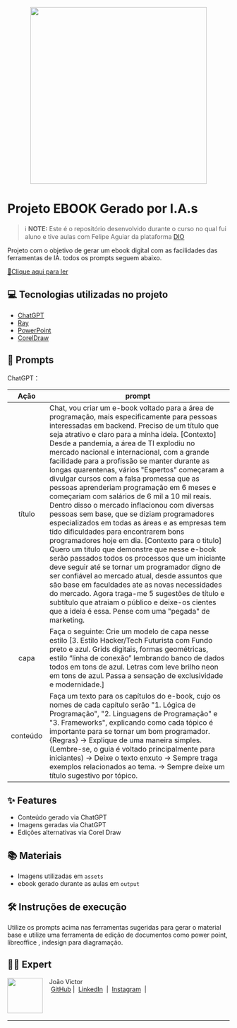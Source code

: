 <p align="center">
<img 
    src="./assets/cover.png"
    width="400"  
/>
</p>

# Projeto EBOOK Gerado por I.A.s


 > ℹ️ **NOTE:** Este é o repositório desenvolvido durante o curso no qual fui aluno e tive aulas com Felipe Aguiar da plataforma [DIO](https://dio.me)

Projeto com o objetivo de gerar um ebook digital com as facilidades das ferramentas de IA. todos os prompts
seguem abaixo.

<a href="https://github.com/felipeAguiarCode/prompts-recipe-to-create-a-ebook/blob/main/output/ebook%20-%20css%20jedi%20output.pdf" title="View PDF now"> 📕Clique aqui para ler</a>

## 💻 Tecnologias utilizadas no projeto

- [ChatGPT](https://chat.openai.com/) 
- [Ray](https://www.ray.so/)
- [PowerPoint](https://www.microsoft.com/en/microsoft-365/powerpoint)
- [CorelDraw](https://www.coreldraw.com/br/)

## 🧠 Prompts


ChatGPT：

|   Ação   | prompt                                                                                                                                                                                                                                                                         |
| :------: | ------------------------------------------------------------------------------------------------------------------------------------------------------------------------------------------------------------------------------------------------------------------------------ |
|  título  | Chat, vou criar um e-book voltado para a área de programação, mais especificamente para pessoas interessadas em backend. Preciso de um título que seja atrativo e claro para a minha ideia. [Contexto] Desde a pandemia, a área de TI explodiu no mercado nacional e internacional, com a grande facilidade para a profissão se manter durante as longas quarentenas, vários "Espertos" começaram a divulgar cursos com a falsa promessa que as pessoas aprenderiam programação em 6 meses e começariam com salários de 6 mil a 10 mil reais. Dentro disso o mercado inflacionou com diversas pessoas sem base, que se diziam programadores especializados em todas as áreas e as empresas tem tido dificuldades para encontrarem bons programadores hoje em dia. [Contexto para o titulo] Quero um titulo que demonstre que nesse e-book serão passados todos os processos que um iniciante deve seguir até se tornar um programador digno de ser confiável ao mercado atual, desde assuntos que são base em faculdades ate as novas necessidades do mercado. Agora traga-me 5 sugestões de título e subtítulo que atraiam o público e deixe-os cientes que a ideia é essa. Pense com uma "pegada" de marketing.
| capa | Faça o seguinte: Crie um modelo de capa nesse estilo [3. Estilo Hacker/Tech Futurista com Fundo preto e azul. Grids digitais, formas geométricas, estilo “linha de conexão” lembrando banco de dados todos em tons de azul. Letras com leve brilho neon em tons de azul. Passa a sensação de exclusividade e modernidade.]
| conteúdo | Faça um texto para os capítulos do e-book, cujo os nomes de cada capítulo serão "1. Lógica de Programação", "2. Linguagens de Programação" e "3. Frameworks", explicando como cada tópico é importante para se tornar um bom programador. {Regras} -> Explique de uma maneira simples. (Lembre-se, o guia é voltado principalmente para iniciantes) -> Deixe o texto enxuto -> Sempre traga exemplos relacionados ao tema. -> Sempre deixe um título sugestivo por tópico. |

## ✨ Features

- Conteúdo gerado via ChatGPT
- Imagens geradas via ChatGPT
- Edições alternativas via Corel Draw

## 📚 Materiais

- Imagens utilizadas em `assets`
- ebook gerado durante as aulas em `output`

## 🛠️ Instruções de execução

Utilize os prompts acima nas ferramentas sugeridas para gerar o material base e utilize uma ferramenta de edição de documentos como power point, libreoffice , indesign para diagramação.

## 👨‍💻 Expert

<p>
    <img 
      align=left 
      margin=10 
      width=80 
      src="./assets/profile.jgp"
    />
    <p>&nbsp&nbsp&nbspJoão Victor<br>
    &nbsp&nbsp&nbsp
    <a href="https://github.com/Jvictor12">
    GitHub</a>&nbsp;|&nbsp;
    <a href="https://www.linkedin.com/in/joaojvvictor-dev/">LinkedIn</a>
&nbsp;|&nbsp;
    <a href="https://www.instagram.com/jvictor.csl/">
    Instagram</a>
&nbsp;|&nbsp;</p>
</p>
<br/><br/>
<p>

---